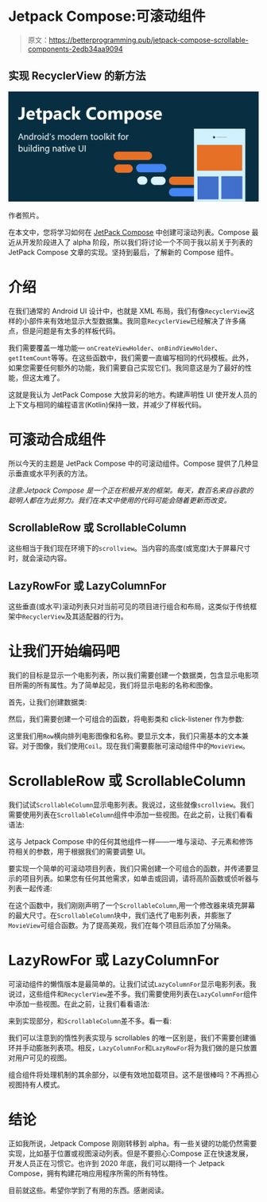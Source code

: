# Jetpack Compose:可滚动组件

> 原文：<https://betterprogramming.pub/jetpack-compose-scrollable-components-2edb34aa9094>

## 实现 RecyclerView 的新方法

![](img/cf1e591ef50044e368b9c14d02d7c51a.png)

作者照片。

在本文中，您将学习如何在 [JetPack Compose](https://developer.android.com/jetpack/compose) 中创建可滚动列表。Compose 最近从开发阶段进入了 alpha 阶段，所以我们将讨论一个不同于我以前关于列表的 JetPack Compose 文章的实现。坚持到最后，了解新的 Compose 组件。

# 介绍

在我们通常的 Android UI 设计中，也就是 XML 布局，我们有像`RecyclerView`这样的小部件来有效地显示大型数据集。我同意`RecyclerView`已经解决了许多痛点，但是问题是有太多的样板代码。

我们需要覆盖一堆功能— `onCreateViewHolder`、`onBindViewHolder`、`getItemCount`等等。在这些函数中，我们需要一直编写相同的代码模板。此外，如果您需要任何额外的功能，我们需要自己实现它们。我同意这是为了最好的性能，但这太难了。

这就是我认为 JetPack Compose 大放异彩的地方。构建声明性 UI 使开发人员的上下文与相同的编程语言(Kotlin)保持一致，并减少了样板代码。

# 可滚动合成组件

所以今天的主题是 JetPack Compose 中的可滚动组件。Compose 提供了几种显示垂直或水平列表的方法。

*注意:Jetpack Compose 是一个正在积极开发的框架。每天，数百名来自谷歌的聪明人都在为此努力。我们在本文中使用的代码可能会随着更新而改变。*

## ScrollableRow 或 ScrollableColumn

这些相当于我们现在环境下的`scrollview`。当内容的高度(或宽度)大于屏幕尺寸时，就会滚动内容。

## LazyRowFor 或 LazyColumnFor

这些垂直(或水平)滚动列表只对当前可见的项目进行组合和布局，这类似于传统框架中`RecyclerView`及其适配器的行为。

# 让我们开始编码吧

我们的目标是显示一个电影列表，所以我们需要创建一个数据类，包含显示电影项目所需的所有属性。为了简单起见，我们将显示电影的名称和图像。

首先，让我们创建数据类:

然后，我们需要创建一个可组合的函数，将电影类和 click-listener 作为参数:

这里我们用`Row`横向排列电影图像和名称。要显示文本，我们只需基本的文本兼容。对于图像，我们使用`Coil`。现在我们需要膨胀可滚动组件中的`MovieView`。

# ScrollableRow 或 ScrollableColumn

我们试试`ScrollableColumn`显示电影列表。我说过，这些就像`scrollview`。我们需要使用列表在`ScrollableColumn`组件中添加一些视图。在此之前，让我们看看语法:

这与 Jetpack Compose 中的任何其他组件一样——一堆与滚动、子元素和修饰符相关的参数，用于根据我们的需要调整 UI。

要实现一个简单的可滚动项目列表，我们只需创建一个可组合的函数，并传递要显示的项目列表。如果您有任何其他需求，如单击或回调，请将高阶函数或侦听器与列表一起传递:

在这个函数中，我们刚刚声明了一个`ScrollableColumn`,用一个修改器来填充屏幕的最大尺寸。在`ScrollableColumn`块中，我们迭代了电影列表，并膨胀了`MovieView`可组合函数。为了提高美观，我们在每个项目后添加了分隔条。

# LazyRowFor 或 LazyColumnFor

可滚动组件的懒惰版本是最简单的。让我们试试`LazyColumnFor`显示电影列表。我说过，这些组件和`RecyclerView`差不多。我们需要使用列表在`LazyColumnFor`组件中添加一些视图。在此之前，让我们看看语法:

来到实现部分，和`ScrollableColumn`差不多。看一看:

我们可以注意到的惰性列表实现与 scrollables 的唯一区别是，我们不需要创建循环并手动膨胀列表项。相反，`LazyColumnFor`和`LazyRowFor`将为我们做的是只放置对用户可见的视图。

组合组件将处理机制的其余部分，以便有效地加载项目。这不是很棒吗？不再担心视图持有人模式。

# 结论

正如我所说，Jetpack Compose 刚刚转移到 alpha。有一些关键的功能仍然需要实现，比如基于位置或视图滚动列表。但是不要担心:Compose 正在快速发展，开发人员正在习惯它。也许到 2020 年底，我们可以期待一个 Jetpack Compose，拥有构建花哨应用程序所需的所有特性。

目前就这些。希望你学到了有用的东西。感谢阅读。